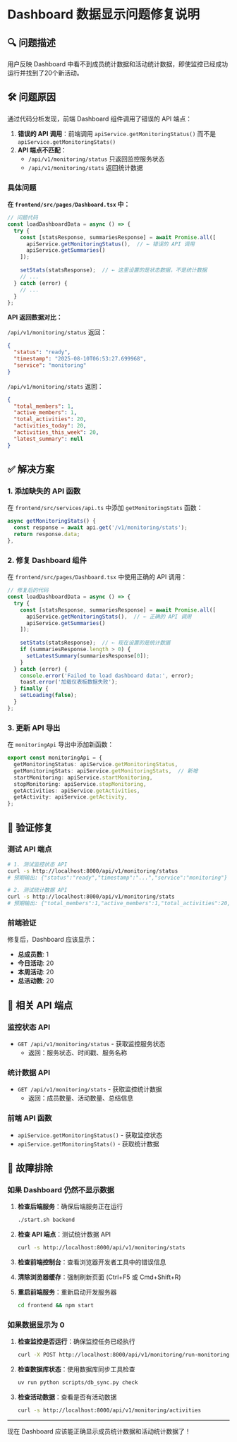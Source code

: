 # Dashboard 数据显示问题修复说明

## 🔍 问题描述

用户反映 Dashboard 中看不到成员统计数据和活动统计数据，即使监控已经成功运行并找到了20个新活动。

## 🛠️ 问题原因

通过代码分析发现，前端 Dashboard 组件调用了错误的 API 端点：

1. **错误的 API 调用**：前端调用 `apiService.getMonitoringStatus()` 而不是 `apiService.getMonitoringStats()`
2. **API 端点不匹配**：
   - `/api/v1/monitoring/status` 只返回监控服务状态
   - `/api/v1/monitoring/stats` 返回统计数据

### 具体问题

**在 `frontend/src/pages/Dashboard.tsx` 中：**
```typescript
// 问题代码
const loadDashboardData = async () => {
  try {
    const [statsResponse, summariesResponse] = await Promise.all([
      apiService.getMonitoringStatus(),  // ← 错误的 API 调用
      apiService.getSummaries()
    ]);
    
    setStats(statsResponse);  // ← 这里设置的是状态数据，不是统计数据
    // ...
  } catch (error) {
    // ...
  }
};
```

**API 返回数据对比：**

`/api/v1/monitoring/status` 返回：
```json
{
  "status": "ready",
  "timestamp": "2025-08-10T06:53:27.699968",
  "service": "monitoring"
}
```

`/api/v1/monitoring/stats` 返回：
```json
{
  "total_members": 1,
  "active_members": 1,
  "total_activities": 20,
  "activities_today": 20,
  "activities_this_week": 20,
  "latest_summary": null
}
```

## ✅ 解决方案

### 1. 添加缺失的 API 函数

在 `frontend/src/services/api.ts` 中添加 `getMonitoringStats` 函数：

```typescript
async getMonitoringStats() {
  const response = await api.get('/v1/monitoring/stats');
  return response.data;
},
```

### 2. 修复 Dashboard 组件

在 `frontend/src/pages/Dashboard.tsx` 中使用正确的 API 调用：

```typescript
// 修复后的代码
const loadDashboardData = async () => {
  try {
    const [statsResponse, summariesResponse] = await Promise.all([
      apiService.getMonitoringStats(),  // ← 正确的 API 调用
      apiService.getSummaries()
    ]);
    
    setStats(statsResponse);  // ← 现在设置的是统计数据
    if (summariesResponse.length > 0) {
      setLatestSummary(summariesResponse[0]);
    }
  } catch (error) {
    console.error('Failed to load dashboard data:', error);
    toast.error('加载仪表板数据失败');
  } finally {
    setLoading(false);
  }
};
```

### 3. 更新 API 导出

在 `monitoringApi` 导出中添加新函数：

```typescript
export const monitoringApi = {
  getMonitoringStatus: apiService.getMonitoringStatus,
  getMonitoringStats: apiService.getMonitoringStats,  // 新增
  startMonitoring: apiService.startMonitoring,
  stopMonitoring: apiService.stopMonitoring,
  getActivities: apiService.getActivities,
  getActivity: apiService.getActivity,
};
```

## 🧪 验证修复

### 测试 API 端点

```bash
# 1. 测试监控状态 API
curl -s http://localhost:8000/api/v1/monitoring/status
# 预期输出: {"status":"ready","timestamp":"...","service":"monitoring"}

# 2. 测试统计数据 API
curl -s http://localhost:8000/api/v1/monitoring/stats
# 预期输出: {"total_members":1,"active_members":1,"total_activities":20,"activities_today":20,"activities_this_week":20,"latest_summary":null}
```

### 前端验证

修复后，Dashboard 应该显示：
- **总成员数**: 1
- **今日活动**: 20
- **本周活动**: 20
- **总活动数**: 20

## 📝 相关 API 端点

### 监控状态 API
- `GET /api/v1/monitoring/status` - 获取监控服务状态
  - 返回：服务状态、时间戳、服务名称

### 统计数据 API
- `GET /api/v1/monitoring/stats` - 获取监控统计数据
  - 返回：成员数量、活动数量、总结信息

### 前端 API 函数
- `apiService.getMonitoringStatus()` - 获取监控状态
- `apiService.getMonitoringStats()` - 获取统计数据

## 🔧 故障排除

### 如果 Dashboard 仍然不显示数据

1. **检查后端服务**：确保后端服务正在运行
   ```bash
   ./start.sh backend
   ```

2. **检查 API 端点**：测试统计数据 API
   ```bash
   curl -s http://localhost:8000/api/v1/monitoring/stats
   ```

3. **检查前端控制台**：查看浏览器开发者工具中的错误信息

4. **清除浏览器缓存**：强制刷新页面 (Ctrl+F5 或 Cmd+Shift+R)

5. **重启前端服务**：重新启动开发服务器
   ```bash
   cd frontend && npm start
   ```

### 如果数据显示为 0

1. **检查监控是否运行**：确保监控任务已经执行
   ```bash
   curl -X POST http://localhost:8000/api/v1/monitoring/run-monitoring
   ```

2. **检查数据库状态**：使用数据库同步工具检查
   ```bash
   uv run python scripts/db_sync.py check
   ```

3. **检查活动数据**：查看是否有活动数据
   ```bash
   curl -s http://localhost:8000/api/v1/monitoring/activities
   ```

---

现在 Dashboard 应该能正确显示成员统计数据和活动统计数据了！
